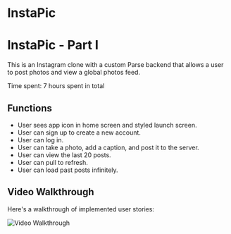 # InstaPic

# InstaPic - Part I

This is an Instagram clone with a custom Parse backend that allows a user to post photos and view a global photos feed.

Time spent: 7 hours spent in total

## Functions
- User sees app icon in home screen and styled launch screen. 
- User can sign up to create a new account. 
- User can log in.
- User can take a photo, add a caption, and post it to the server. 
- User can view the last 20 posts. 
-  User can pull to refresh. 
- User can load past posts infinitely. 

## Video Walkthrough

Here's a walkthrough of implemented user stories:

<img src='https://s19.aconvert.com/convert/p3r68-cdx67/5b6yf-lifno.gifh' width='' alt='Video Walkthrough' />
